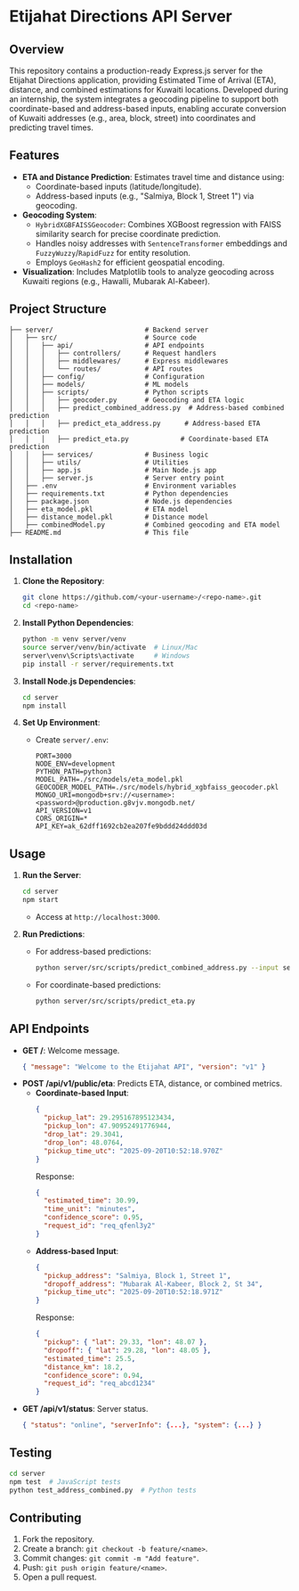 # Etijahat Directions API Server

## Overview
This repository contains a production-ready Express.js server for the Etijahat Directions application, providing Estimated Time of Arrival (ETA), distance, and combined estimations for Kuwaiti locations. Developed during an internship, the system integrates a geocoding pipeline  to support both coordinate-based and address-based inputs, enabling accurate conversion of Kuwaiti addresses (e.g., area, block, street) into coordinates and predicting travel times.

## Features
- **ETA and Distance Prediction**: Estimates travel time and distance using:
  - Coordinate-based inputs (latitude/longitude).
  - Address-based inputs (e.g., "Salmiya, Block 1, Street 1") via geocoding.
- **Geocoding System**:
  - `HybridXGBFAISSGeocoder`: Combines XGBoost regression with FAISS similarity search for precise coordinate prediction.
  - Handles noisy addresses with `SentenceTransformer` embeddings and `FuzzyWuzzy`/`RapidFuzz` for entity resolution.
  - Employs `GeoHash2` for efficient geospatial encoding.
- **Visualization**: Includes Matplotlib tools to analyze geocoding across Kuwaiti regions (e.g., Hawalli, Mubarak Al-Kabeer).

## Project Structure
```
├── server/                       # Backend server
│   ├── src/                      # Source code
│   │   ├── api/                  # API endpoints
│   │   │   ├── controllers/      # Request handlers
│   │   │   ├── middlewares/      # Express middlewares
│   │   │   └── routes/           # API routes
│   │   ├── config/               # Configuration
│   │   ├── models/               # ML models
│   │   ├── scripts/              # Python scripts
│   │   │   ├── geocoder.py       # Geocoding and ETA logic
│   │   │   ├── predict_combined_address.py  # Address-based combined prediction
│   │   │   ├── predict_eta_address.py      # Address-based ETA prediction
│   │   │   ├── predict_eta.py             # Coordinate-based ETA prediction
│   │   ├── services/             # Business logic
│   │   ├── utils/                # Utilities
│   │   ├── app.js                # Main Node.js app
│   │   ├── server.js             # Server entry point
│   ├── .env                      # Environment variables
│   ├── requirements.txt          # Python dependencies
│   ├── package.json              # Node.js dependencies
│   ├── eta_model.pkl             # ETA model
│   ├── distance_model.pkl        # Distance model
│   ├── combinedModel.py          # Combined geocoding and ETA model
├── README.md                     # This file
```

## Installation
1. **Clone the Repository**:
   ```bash
   git clone https://github.com/<your-username>/<repo-name>.git
   cd <repo-name>
   ```

2. **Install Python Dependencies**:
   ```bash
   python -m venv server/venv
   source server/venv/bin/activate  # Linux/Mac
   server\venv\Scripts\activate     # Windows
   pip install -r server/requirements.txt
   ```

3. **Install Node.js Dependencies**:
   ```bash
   cd server
   npm install
   ```

4. **Set Up Environment**:
   - Create `server/.env`:
     ```plaintext
     PORT=3000
     NODE_ENV=development
     PYTHON_PATH=python3
     MODEL_PATH=./src/models/eta_model.pkl
     GEOCODER_MODEL_PATH=./src/models/hybrid_xgbfaiss_geocoder.pkl
     MONGO_URI=mongodb+srv://<username>:<password>@production.g8vjv.mongodb.net/
     API_VERSION=v1
     CORS_ORIGIN=*
     API_KEY=ak_62dff1692cb2ea207fe9bddd24ddd03d
     ```

## Usage
1. **Run the Server**:
   ```bash
   cd server
   npm start
   ```
   - Access at `http://localhost:3000`.

2. **Run Predictions**:
   - For address-based predictions:
     ```bash
     python server/src/scripts/predict_combined_address.py --input server/sample_input.json
     ```
   - For coordinate-based predictions:
     ```bash
     python server/src/scripts/predict_eta.py
     ```

## API Endpoints
- **GET /**: Welcome message.
  ```json
  { "message": "Welcome to the Etijahat API", "version": "v1" }
  ```
- **POST /api/v1/public/eta**: Predicts ETA, distance, or combined metrics.
  - **Coordinate-based Input**:
    ```json
    {
      "pickup_lat": 29.295167895123434,
      "pickup_lon": 47.90952491776944,
      "drop_lat": 29.3041,
      "drop_lon": 48.0764,
      "pickup_time_utc": "2025-09-20T10:52:18.970Z"
    }
    ```
    Response:
    ```json
    {
      "estimated_time": 30.99,
      "time_unit": "minutes",
      "confidence_score": 0.95,
      "request_id": "req_qfenl3y2"
    }
    ```
  - **Address-based Input**:
    ```json
    {
      "pickup_address": "Salmiya, Block 1, Street 1",
      "dropoff_address": "Mubarak Al-Kabeer, Block 2, St 34",
      "pickup_time_utc": "2025-09-20T10:52:18.971Z"
    }
    ```
    Response:
    ```json
    {
      "pickup": { "lat": 29.33, "lon": 48.07 },
      "dropoff": { "lat": 29.28, "lon": 48.05 },
      "estimated_time": 25.5,
      "distance_km": 18.2,
      "confidence_score": 0.94,
      "request_id": "req_abcd1234"
    }
    ```
- **GET /api/v1/status**: Server status.
  ```json
  { "status": "online", "serverInfo": {...}, "system": {...} }
  ```

## Testing
```bash
cd server
npm test  # JavaScript tests
python test_address_combined.py  # Python tests
```

## Contributing
1. Fork the repository.
2. Create a branch: `git checkout -b feature/<name>`.
3. Commit changes: `git commit -m "Add feature"`.
4. Push: `git push origin feature/<name>`.
5. Open a pull request.

## 
